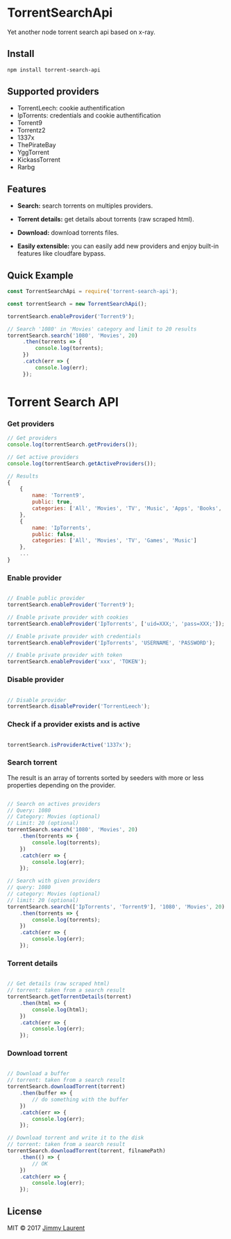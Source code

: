 # TorrentSearchApi

Yet another node torrent search api based on x-ray.

## Install

```bash
npm install torrent-search-api
```

## Supported providers

- TorrentLeech: cookie authentification
- IpTorrents: credentials and cookie authentification
- Torrent9
- Torrentz2
- 1337x
- ThePirateBay
- YggTorrent
- KickassTorrent
- Rarbg

## Features

- **Search:** search torrents on multiples providers.

- **Torrent details:** get details about torrents (raw scraped html).

- **Download:** download torrents files.

- **Easily extensible:** you can easily add new providers and enjoy built-in features like cloudfare bypass.
 

## Quick Example

```js
const TorrentSearchApi = require('torrent-search-api');

const torrentSearch = new TorrentSearchApi();

torrentSearch.enableProvider('Torrent9');

// Search '1080' in 'Movies' category and limit to 20 results
torrentSearch.search('1080', 'Movies', 20)
     .then(torrents => {
         console.log(torrents);
     })
     .catch(err => {
         console.log(err);
     });
```

# Torrent Search API

### Get providers

```js
// Get providers
console.log(torrentSearch.getProviders());

// Get active providers
console.log(torrentSearch.getActiveProviders());

// Results
{
    {
        name: 'Torrent9',
        public: true,
        categories: ['All', 'Movies', 'TV', 'Music', 'Apps', 'Books', 'Top100']
    },
    {
        name: 'IpTorrents',
        public: false,
        categories: ['All', 'Movies', 'TV', 'Games', 'Music']
    },
    ...
}

```

### Enable provider

```js

// Enable public provider
torrentSearch.enableProvider('Torrent9');

// Enable private provider with cookies
torrentSearch.enableProvider('IpTorrents', ['uid=XXX;', 'pass=XXX;']);

// Enable private provider with credentials
torrentSearch.enableProvider('IpTorrents', 'USERNAME', 'PASSWORD');

// Enable private provider with token
torrentSearch.enableProvider('xxx', 'TOKEN');

```

### Disable provider

```js

// Disable provider
torrentSearch.disableProvider('TorrentLeech');

```

### Check if a provider exists and is active

```js

torrentSearch.isProviderActive('1337x');

```

### Search torrent

The result is an array of torrents sorted by seeders with more or less properties depending on the provider.

```js

// Search on actives providers
// Query: 1080
// Category: Movies (optional)
// Limit: 20 (optional)
torrentSearch.search('1080', 'Movies', 20)
    .then(torrents => {
        console.log(torrents);
    })
    .catch(err => {
        console.log(err);
    });

// Search with given providers
// query: 1080
// category: Movies (optional)
// limit: 20 (optional)
torrentSearch.search(['IpTorrents', 'Torrent9'], '1080', 'Movies', 20)
    .then(torrents => {
        console.log(torrents);
    })
    .catch(err => {
        console.log(err);
    });

```

### Torrent details

```js

// Get details (raw scraped html)
// torrent: taken from a search result
torrentSearch.getTorrentDetails(torrent)
    .then(html => {
        console.log(html);
    })
    .catch(err => {
        console.log(err);
    });

````

### Download torrent

```js

// Download a buffer
// torrent: taken from a search result
torrentSearch.downloadTorrent(torrent)
    .then(buffer => {
        // do something with the buffer
    })
    .catch(err => {
        console.log(err);
    });

// Download torrent and write it to the disk
// torrent: taken from a search result
torrentSearch.downloadTorrent(torrent, filnamePath)
    .then(() => {
        // OK
    })
    .catch(err => {
        console.log(err);
    });
````

## License

MIT © 2017 [Jimmy Laurent](https://github.com/JimmyLaurent)